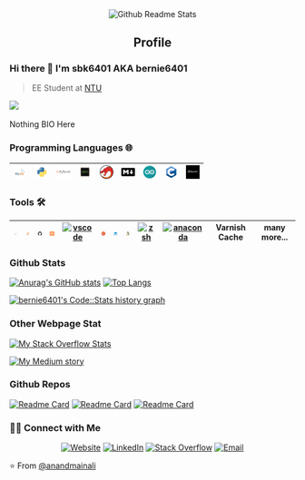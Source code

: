 <p align="center">
 <img width="100px" src="https://res.cloudinary.com/anuraghazra/image/upload/v1594908242/logo_ccswme.svg" align="center" alt="Github Readme Stats" />
 <h2 align="center">Profile</h2>
</p>

### Hi there 👋 I'm sbk6401 AKA bernie6401
> EE Student at [NTU](https://www.ntu.edu.tw)


<img src="https://komarev.com/ghpvc/?username=bernie6401"/>

<div>
 <p>
  Nothing BIO Here
</p>
</div>

### Programming Languages 🌐

| [<img src="https://raw.githubusercontent.com/github/explore/80688e429a7d4ef2fca1e82350fe8e3517d3494d/topics/mysql/mysql.png" alt="mysql" width="24">](https://www.mysql.com/) | [<img src="https://raw.githubusercontent.com/github/explore/main/topics/python/python.png" alt="python" width="24">](https://www.python.org/)  | [<img src="https://raw.githubusercontent.com/github/explore/main/topics/pytorch/pytorch.png" alt="pyTorch" width="24">](https://pytorch.org/)  |  [<img src="https://raw.githubusercontent.com/github/explore/main/topics/assembly/assembly.png" alt="asm" width="24">](https://en.wikipedia.org/wiki/Assembly_Language) |  [<img src="https://raw.githubusercontent.com/github/explore/main/topics/ghidra/ghidra.png" alt="ghidra" width="24">](https://ghidra-sre.org/) | [<img src="https://raw.githubusercontent.com/github/explore/main/topics/markdown/markdown.png" alt="markdown" width="24">](https://daringfireball.net/projects/markdown/)| [<img src="https://raw.githubusercontent.com/github/explore/main/topics/arduino/arduino.png" alt="arduino" width="24">](https://www.arduino.cc/)| [<img src="https://raw.githubusercontent.com/github/explore/main/topics/c/c.png" alt="c" width="24">](http://www.open-std.org/jtc1/sc22/wg14/)| [<img src="https://raw.githubusercontent.com/github/explore/main/topics/chatgpt/chatgpt.png" alt="chatgpt" width="24">](https://chat.openai.com/)
|---|---|---|---|---|---|---|---|---|

### Tools 🛠️

| [<img src="https://raw.githubusercontent.com/github/explore/80688e429a7d4ef2fca1e82350fe8e3517d3494d/topics/mysql/mysql.png" alt="mysql" width="24">](https://www.mysql.com/) |  [<img src="https://raw.githubusercontent.com/github/explore/main/topics/stackoverflow/stackoverflow.png" alt="stackoverflow" width="24">](https://stackoverflow.com/) | [<img src="https://raw.githubusercontent.com/github/explore/main/topics/github/github.png" alt="GitHub" width="24">](https://github.com/) |  [<img src="https://raw.githubusercontent.com/github/explore/main/topics/xampp/xampp.png" alt="xampp" width="24">](https://www.apachefriends.org/index.html) | [<img src="https://upload.wikimedia.org/wikipedia/commons/thumb/2/2d/Visual_Studio_Code_1.18_icon.svg/1200px-Visual_Studio_Code_1.18_icon.svg.png" alt="vscode" width="24">](https://code.visualstudio.com/) | [<img src="https://raw.githubusercontent.com/github/explore/80688e429a7d4ef2fca1e82350fe8e3517d3494d/topics/ubuntu/ubuntu.png" alt="Ubuntu" width="24">](https://ubuntu.com/)  |  [<img src="https://raw.githubusercontent.com/github/explore/main/topics/docker/docker.png" alt="docker" width="24">](https://docs.docker.com/compose/) | [<img src="https://raw.githubusercontent.com/github/explore/main/topics/linux/linux.png" alt="linux" width="24">](https://en.wikipedia.org/wiki/Malware)| [<img src="https://cdn.pixabay.com/photo/2022/05/03/17/44/zsh-7172337_960_720.png" alt="zsh" width="24">](https://www.zsh.org/)| [<img src="https://www.clipartmax.com/png/full/349-3490136_anaconda-icon-anaconda-python-icon.png" alt="anaconda" width="24">](https://www.anaconda.com/) | Varnish Cache | many more...
|---|---|---|---|---|---|---|---|---|---|---|---|

### Github Stats
[![Anurag's GitHub stats](https://github-readme-stats.vercel.app/api?username=bernie6401&count_private=true&show_icons=true&theme=highcontrast)](https://github.com/anuraghazra/github-readme-stats)
[![Top Langs](https://github-readme-stats.vercel.app/api/top-langs/?username=bernie6401&layout=compact)](https://github.com/anuraghazra/github-readme-stats)

<a href="https://codestats.net/users/WEGFan">
  <img src='https://codestats-readme.wegfan.cn/history-graph/sbk6401?width=850&height=300&timezone=08:00&history_days=21&max_languages=9&language_colors=["3e4053","f15854","5da5da","faa43a","60bd68","f17cb0","b2912f","decf3f","b276b2","808080"]' alt="bernie6401's Code::Stats history graph" />
</a>

### Other Webpage Stat
[![My Stack Overflow Stats](https://so-stats.vercel.app/api?user=15036381)](https://github.com/kurt-liao/so-stats)

[![My Medium story](https://medium-story.vercel.app/api?username=@bernie6401&hide=)](https://github.com/kurt-liao/medium-story)

### Github Repos
[![Readme Card](https://github-readme-stats.vercel.app/api/pin/?username=bernie6401&repo=NTU_CS&show_owner)](https://github.com/anuraghazra/github-readme-stats)
[![Readme Card](https://github-readme-stats.vercel.app/api/pin/?username=bernie6401&repo=NTU_CS_2023&show_owner)](https://github.com/anuraghazra/github-readme-stats)
[![Readme Card](https://github-readme-stats.vercel.app/api/pin/?username=bernie6401&repo=NTU_CNS&show_owner)](https://github.com/anuraghazra/github-readme-stats)

<h3> 🤝🏻 Connect with Me </h3>

<p align="center">
<a href="https://hackmd.io/@SBK6401" target="_blank"><img alt="Website" src="https://img.shields.io/badge/Website-www.hackmd.io/@SBK6401-blue?style=flat&logo=google-chrome"></a>
<a href="https://www.linkedin.com/in/sbk-ho-870359204/" target="_blank"><img alt="LinkedIn" src="https://img.shields.io/badge/LinkedIn-@sbk%20ho-blue?style=flat&logo=linkedin"></a>
<a href="https://stackoverflow.com/users/15036381/sbk6401?tab=profile" target="_blank"><img alt="Stack Overflow" src="https://img.shields.io/badge/Stackoverflow-sbk6401-blue?style=flat&logo=stackoverflow"></a>
<a href="mailto:bernie6401@gmail.com"><img alt="Email" src="https://img.shields.io/badge/Email-bernie6401@gmail.com-blue?style=flat&logo=gmail"></a>
</p>


⭐️ From [@anandmainali](https://github.com/anandmainali)
